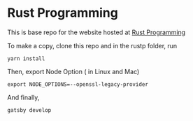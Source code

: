 # Rust Programming

This is base repo for the website hosted at [Rust Programming](https://rustp.org/)

To make a copy, clone this repo and in the rustp folder, run
```
yarn install
```
Then, export Node Option ( in Linux and Mac)
```
export NODE_OPTIONS=--openssl-legacy-provider
```
And finally,
```
gatsby develop
```

